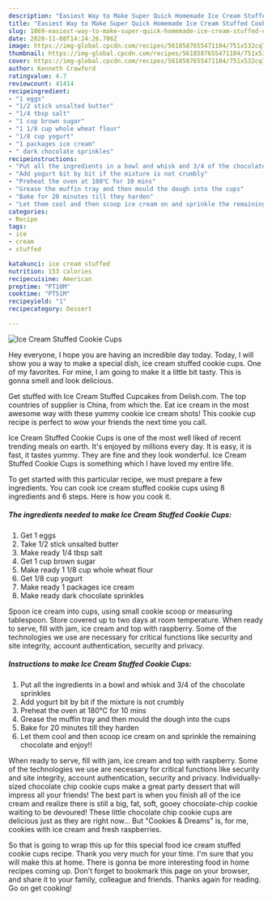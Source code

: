 ```yaml
---
description: "Easiest Way to Make Super Quick Homemade Ice Cream Stuffed Cookie Cups"
title: "Easiest Way to Make Super Quick Homemade Ice Cream Stuffed Cookie Cups"
slug: 1869-easiest-way-to-make-super-quick-homemade-ice-cream-stuffed-cookie-cups
date: 2020-11-08T14:24:26.706Z
image: https://img-global.cpcdn.com/recipes/5618587655471104/751x532cq70/ice-cream-stuffed-cookie-cups-recipe-main-photo.jpg
thumbnail: https://img-global.cpcdn.com/recipes/5618587655471104/751x532cq70/ice-cream-stuffed-cookie-cups-recipe-main-photo.jpg
cover: https://img-global.cpcdn.com/recipes/5618587655471104/751x532cq70/ice-cream-stuffed-cookie-cups-recipe-main-photo.jpg
author: Kenneth Crawford
ratingvalue: 4.7
reviewcount: 41414
recipeingredient:
- "1 eggs"
- "1/2 stick unsalted butter"
- "1/4 tbsp salt"
- "1 cup brown sugar"
- "1 1/8 cup whole wheat flour"
- "1/8 cup yogurt"
- "1 packages ice cream"
- " dark chocolate sprinkles"
recipeinstructions:
- "Put all the ingredients in a bowl and whisk and 3/4 of the chocolate sprinkles"
- "Add yogurt bit by bit if the mixture is not crumbly"
- "Preheat the oven at 180℃ for 10 mins"
- "Grease the muffin tray and then mould the dough into the cups"
- "Bake for 20 minutes till they harden"
- "Let them cool and then scoop ice cream on and sprinkle the remaining chocolate and enjoy!!"
categories:
- Recipe
tags:
- ice
- cream
- stuffed

katakunci: ice cream stuffed 
nutrition: 153 calories
recipecuisine: American
preptime: "PT10M"
cooktime: "PT51M"
recipeyield: "1"
recipecategory: Dessert

---
```



![Ice Cream Stuffed Cookie Cups](https://img-global.cpcdn.com/recipes/5618587655471104/751x532cq70/ice-cream-stuffed-cookie-cups-recipe-main-photo.jpg)

Hey everyone, I hope you are having an incredible day today. Today, I will show you a way to make a special dish, ice cream stuffed cookie cups. One of my favorites. For mine, I am going to make it a little bit tasty. This is gonna smell and look delicious.

Get stuffed with Ice Cream Stuffed Cupcakes from Delish.com. The top countries of supplier is China, from which the. Eat ice cream in the most awesome way with these yummy cookie ice cream shots! This cookie cup recipe is perfect to wow your friends the next time you call.

Ice Cream Stuffed Cookie Cups is one of the most well liked of recent trending meals on earth. It's enjoyed by millions every day. It is easy, it is fast, it tastes yummy. They are fine and they look wonderful. Ice Cream Stuffed Cookie Cups is something which I have loved my entire life.


To get started with this particular recipe, we must prepare a few ingredients. You can cook ice cream stuffed cookie cups using 8 ingredients and 6 steps. Here is how you cook it.

<!--inarticleads1-->

##### The ingredients needed to make Ice Cream Stuffed Cookie Cups:

1. Get 1 eggs
1. Take 1/2 stick unsalted butter
1. Make ready 1/4 tbsp salt
1. Get 1 cup brown sugar
1. Make ready 1 1/8 cup whole wheat flour
1. Get 1/8 cup yogurt
1. Make ready 1 packages ice cream
1. Make ready  dark chocolate sprinkles


Spoon ice cream into cups, using small cookie scoop or measuring tablespoon. Store covered up to two days at room temperature. When ready to serve, fill with jam, ice cream and top with raspberry. Some of the technologies we use are necessary for critical functions like security and site integrity, account authentication, security and privacy. 

<!--inarticleads2-->

##### Instructions to make Ice Cream Stuffed Cookie Cups:

1. Put all the ingredients in a bowl and whisk and 3/4 of the chocolate sprinkles
1. Add yogurt bit by bit if the mixture is not crumbly
1. Preheat the oven at 180℃ for 10 mins
1. Grease the muffin tray and then mould the dough into the cups
1. Bake for 20 minutes till they harden
1. Let them cool and then scoop ice cream on and sprinkle the remaining chocolate and enjoy!!


When ready to serve, fill with jam, ice cream and top with raspberry. Some of the technologies we use are necessary for critical functions like security and site integrity, account authentication, security and privacy. Individually-sized chocolate chip cookie cups make a great party dessert that will impress all your friends! The best part is when you finish all of the ice cream and realize there is still a big, fat, soft, gooey chocolate-chip cookie waiting to be devoured! These little chocolate chip cookie cups are delicious just as they are right now… But &#34;Cookies &amp; Dreams&#34; is, for me, cookies with ice cream and fresh raspberries. 

So that is going to wrap this up for this special food ice cream stuffed cookie cups recipe. Thank you very much for your time. I'm sure that you will make this at home. There is gonna be more interesting food in home recipes coming up. Don't forget to bookmark this page on your browser, and share it to your family, colleague and friends. Thanks again for reading. Go on get cooking!
